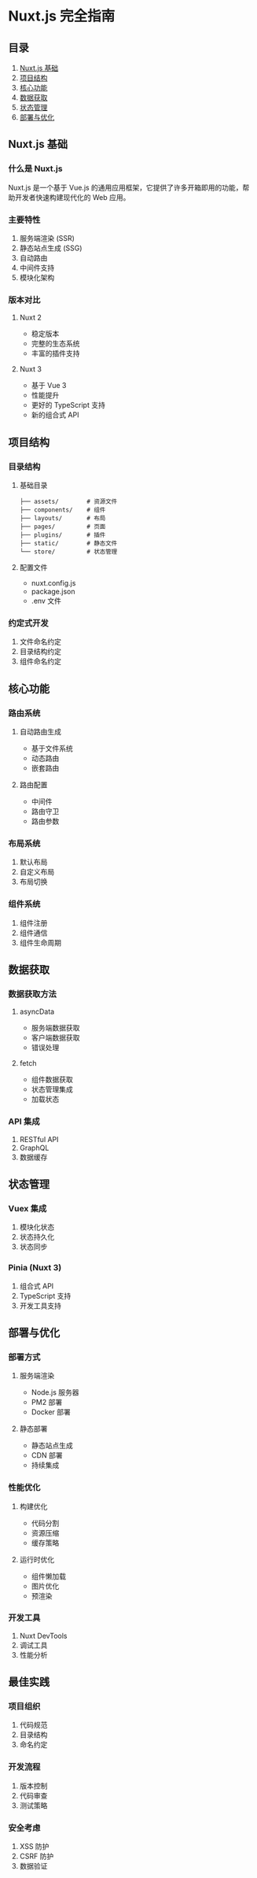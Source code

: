 # Nuxt.js 完全指南

## 目录
1. [Nuxt.js 基础](#nuxtjs-基础)
2. [项目结构](#项目结构)
3. [核心功能](#核心功能)
4. [数据获取](#数据获取)
5. [状态管理](#状态管理)
6. [部署与优化](#部署与优化)

## Nuxt.js 基础

### 什么是 Nuxt.js
Nuxt.js 是一个基于 Vue.js 的通用应用框架，它提供了许多开箱即用的功能，帮助开发者快速构建现代化的 Web 应用。

### 主要特性
1. 服务端渲染 (SSR)
2. 静态站点生成 (SSG)
3. 自动路由
4. 中间件支持
5. 模块化架构

### 版本对比
1. Nuxt 2
   - 稳定版本
   - 完整的生态系统
   - 丰富的插件支持

2. Nuxt 3
   - 基于 Vue 3
   - 性能提升
   - 更好的 TypeScript 支持
   - 新的组合式 API

## 项目结构

### 目录结构
1. 基础目录
   ```
   ├── assets/        # 资源文件
   ├── components/    # 组件
   ├── layouts/       # 布局
   ├── pages/         # 页面
   ├── plugins/       # 插件
   ├── static/        # 静态文件
   └── store/         # 状态管理
   ```

2. 配置文件
   - nuxt.config.js
   - package.json
   - .env 文件

### 约定式开发
1. 文件命名约定
2. 目录结构约定
3. 组件命名约定

## 核心功能

### 路由系统
1. 自动路由生成
   - 基于文件系统
   - 动态路由
   - 嵌套路由

2. 路由配置
   - 中间件
   - 路由守卫
   - 路由参数

### 布局系统
1. 默认布局
2. 自定义布局
3. 布局切换

### 组件系统
1. 组件注册
2. 组件通信
3. 组件生命周期

## 数据获取

### 数据获取方法
1. asyncData
   - 服务端数据获取
   - 客户端数据获取
   - 错误处理

2. fetch
   - 组件数据获取
   - 状态管理集成
   - 加载状态

### API 集成
1. RESTful API
2. GraphQL
3. 数据缓存

## 状态管理

### Vuex 集成
1. 模块化状态
2. 状态持久化
3. 状态同步

### Pinia (Nuxt 3)
1. 组合式 API
2. TypeScript 支持
3. 开发工具支持

## 部署与优化

### 部署方式
1. 服务端渲染
   - Node.js 服务器
   - PM2 部署
   - Docker 部署

2. 静态部署
   - 静态站点生成
   - CDN 部署
   - 持续集成

### 性能优化
1. 构建优化
   - 代码分割
   - 资源压缩
   - 缓存策略

2. 运行时优化
   - 组件懒加载
   - 图片优化
   - 预渲染

### 开发工具
1. Nuxt DevTools
2. 调试工具
3. 性能分析

## 最佳实践

### 项目组织
1. 代码规范
2. 目录结构
3. 命名约定

### 开发流程
1. 版本控制
2. 代码审查
3. 测试策略

### 安全考虑
1. XSS 防护
2. CSRF 防护
3. 数据验证
